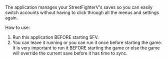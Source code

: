 The application manages your StreetFighterV's saves so you can easily switch accounts without having to click through all the menus and settings again.

How to use:
1. Run this application BEFORE starting SFV.
2. You can leave it running or you can run it once before starting the game.
It is very important to run it BEFORE starting the game or else the game will override the current save before it has time to sync.
